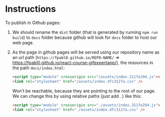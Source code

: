 # Instructions

To publish in Github pages:

1. We should rename the `dist` folder (that is generated by running `npm run build`) to `docs` folder because github will look for `docs` folder to host our web page.
2. As the page in github pages will be served using our repository name as an url path (`https://fpabl0.github.io/REPO-NAME/` => https://fpabl0.github.io/react-course-gifexpertapp/), the resources in the path `docs/index.html`:

   ```html
   <script type="module" crossorigin src="/assets/index.311fe294.js"></script>
   <link rel="stylesheet" href="/assets/index.dfc3127a.css" />
   ```

   Won't be reachable, because they are pointing to the root of our page. We can change this by using relative paths (just add `.`) like this:

   ```html
   <script type="module" crossorigin src="./assets/index.311fe294.js"></script>
   <link rel="stylesheet" href="./assets/index.dfc3127a.css" />
   ```
